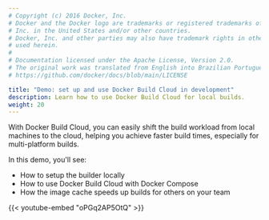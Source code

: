 ```yaml
---
# Copyright (c) 2016 Docker, Inc.
# Docker and the Docker logo are trademarks or registered trademarks of Docker,
# Inc. in the United States and/or other countries.
# Docker, Inc. and other parties may also have trademark rights in other terms
# used herein.
#
# Documentation licensed under the Apache License, Version 2.0.
# The original work was translated from English into Brazilian Portuguese.
# https://github.com/docker/docs/blob/main/LICENSE

title: "Demo: set up and use Docker Build Cloud in development"
description: Learn how to use Docker Build Cloud for local builds.
weight: 20
---
```

With Docker Build Cloud, you can easily shift the build workload from local machines
to the cloud, helping you achieve faster build times, especially for multi-platform builds.

In this demo, you'll see:

- How to setup the builder locally
- How to use Docker Build Cloud with Docker Compose
- How the image cache speeds up builds for others on your team

{{< youtube-embed "oPGq2AP5OtQ" >}}

<div id="dbc-lp-survey-anchor"></div>
